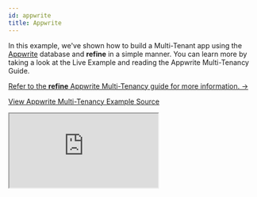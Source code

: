 ```yaml
---
id: appwrite
title: Appwrite
---
```


In this example, we've shown how to build a Multi-Tenant app using the [Appwrite](https://appwrite.io/) database and **refine** in a simple manner. You can learn more by taking a look at the Live Example and reading the Appwrite Multi-Tenancy Guide.

[Refer to the **refine** Appwrite Multi-Tenancy guide for more information. →](/docs/guides-and-concepts/multi-tenancy/appwrite/)

[View Appwrite Multi-Tenancy Example Source](https://github.com/pankod/refine/tree/master/examples/multi-tenancy/appwrite)

<iframe src="https://codesandbox.io/embed/github/pankod/refine/tree/master/examples/multi-tenancy/appwrite?autoresize=1&fontsize=14&theme=dark&view=preview"
     style={{width: "100%", height:"80vh", border: "0px", borderRadius: "8px", overflow:"hidden"}}
     title="cake-house"
     allow="accelerometer; ambient-light-sensor; camera; encrypted-media; geolocation; gyroscope; hid; microphone; midi; payment; usb; vr; xr-spatial-tracking"
     sandbox="allow-forms allow-modals allow-popups allow-presentation allow-same-origin allow-scripts"
></iframe>

